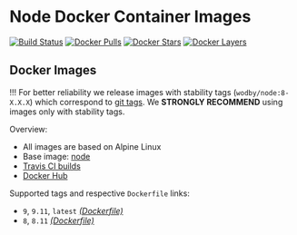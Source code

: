 # Node Docker Container Images

[![Build Status](https://travis-ci.org/wodby/node.svg?branch=master)](https://travis-ci.org/wodby/node)
[![Docker Pulls](https://img.shields.io/docker/pulls/wodby/node.svg)](https://hub.docker.com/r/wodby/node)
[![Docker Stars](https://img.shields.io/docker/stars/wodby/node.svg)](https://hub.docker.com/r/wodby/node)
[![Docker Layers](https://images.microbadger.com/badges/image/wodby/node.svg)](https://microbadger.com/images/wodby/node)

## Docker Images

!!! For better reliability we release images with stability tags (`wodby/node:8-X.X.X`) which correspond to [git tags](https://github.com/wodby/node/releases). We **STRONGLY RECOMMEND** using images only with stability tags. 

Overview:

* All images are based on Alpine Linux
* Base image: [node](https://hub.docker.com/r/_/node/)
* [Travis CI builds](https://travis-ci.org/wodby/node) 
* [Docker Hub](https://hub.docker.com/r/wodby/node)

Supported tags and respective `Dockerfile` links:

* `9`, `9.11`, `latest` [_(Dockerfile)_](https://github.com/wodby/node/tree/master/Dockerfile)
* `8`, `8.11` [_(Dockerfile)_](https://github.com/wodby/node/tree/master/Dockerfile)
